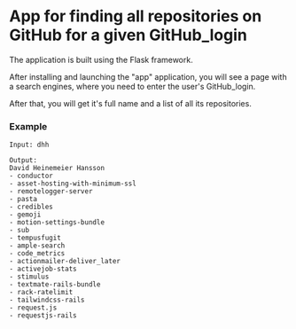# App for finding all repositories on GitHub for a given GitHub_login

The application is built using the Flask framework.

After installing and launching the "app" application, you will see a page with a search engines, where you need to enter the user's GitHub_login. 

After that, you will get it's full name and a list of all its repositories.

### Example
```
Input: dhh

Output: 
David Heinemeier Hansson
- conductor
- asset-hosting-with-minimum-ssl
- remotelogger-server
- pasta
- credibles
- gemoji
- motion-settings-bundle
- sub
- tempusfugit
- ample-search
- code_metrics
- actionmailer-deliver_later
- activejob-stats
- stimulus
- textmate-rails-bundle
- rack-ratelimit
- tailwindcss-rails
- request.js
- requestjs-rails
```
